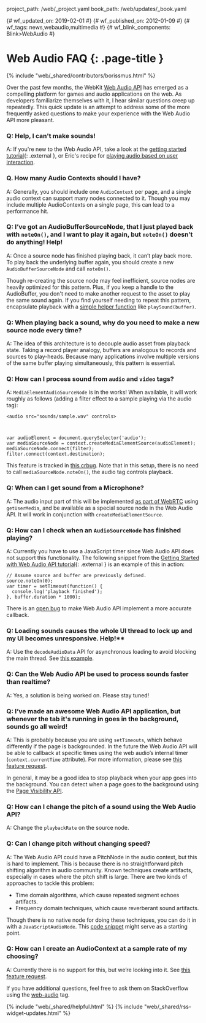 project_path: /web/_project.yaml book_path: /web/updates/_book.yaml

{# wf_updated_on: 2019-02-01 #} {# wf_published_on: 2012-01-09 #} {# wf_tags: news,webaudio,multimedia #} {# wf_blink_components: Blink>WebAudio #}

# Web Audio FAQ {: .page-title }

{% include "web/_shared/contributors/borissmus.html" %}

Over the past few months, the WebKit [Web Audio API](https://webaudio.github.io/web-audio-api/) has emerged as a compelling platform for games and audio applications on the web. As developers familiarize themselves with it, I hear similar questions creep up repeatedly. This quick update is an attempt to address some of the more frequently asked questions to make your experience with the Web Audio API more pleasant.

### Q: Help, I can't make sounds!

A: If you're new to the Web Audio API, take a look at the [getting started tutorial](https://www.html5rocks.com/en/tutorials/webaudio/intro/){: .external }, or Eric's recipe for [playing audio based on user interaction](https://ericbidelman.tumblr.com/post/13471195250/web-audio-api-how-to-playing-audio-based-on-user).

### Q. How many Audio Contexts should I have?

A: Generally, you should include one `AudioContext` per page, and a single audio context can support many nodes connected to it. Though you may include multiple AudioContexts on a single page, this can lead to a performance hit.

### Q: I’ve got an AudioBufferSourceNode, that I just played back with `noteOn()`, and I want to play it again, but `noteOn()` doesn’t do anything! Help!

A: Once a source node has finished playing back, it can’t play back more. To play back the underlying buffer again, you should create a new `AudioBufferSourceNode` and call `noteOn()`.

Though re-creating the source node may feel inefficient, source nodes are heavily optimized for this pattern. Plus, if you keep a handle to the AudioBuffer, you don't need to make another request to the asset to play the same sound again. If you find yourself needing to repeat this pattern, encapsulate playback with a [simple helper function](https://www.html5rocks.com/en/tutorials/webaudio/intro/#toc-play) like `playSound(buffer)`.

### Q: When playing back a sound, why do you need to make a new source node every time?

A: The idea of this architecture is to decouple audio asset from playback state. Taking a record player analogy, buffers are analogous to records and sources to play-heads. Because many applications involve multiple versions of the same buffer playing simultaneously, this pattern is essential.

### Q: How can I process sound from `audio` and `video` tags?

A: `MediaElementAudioSourceNode` is in the works! When available, it will work roughly as follows (adding a filter effect to a sample playing via the audio tag):

    <audio src="sounds/sample.wav" controls>
    
    
    
    var audioElement = document.querySelector('audio');
    var mediaSourceNode = context.createMediaElementSource(audioElement);
    mediaSourceNode.connect(filter);
    filter.connect(context.destination);
    

This feature is tracked in [this crbug](https://bugs.chromium.org/p/chromium/issues/detail?id=79949). Note that in this setup, there is no need to call `mediaSourceNode.noteOn()`, the audio tag controls playback.

### Q: When can I get sound from a Microphone?

A: The audio input part of this will be implemented [as part of WebRTC](https://w3c.github.io/mediacapture-main/getusermedia.html) using `getUserMedia`, and be available as a special source node in the Web Audio API. It will work in conjunction with `createMediaElementSource`.

### Q: How can I check when an `AudioSourceNode` has finished playing?

A: Currently you have to use a JavaScript timer since Web Audio API does not support this functionality. The following snippet from the [Getting Started with Web Audio API tutorial](https://www.html5rocks.com/en/tutorials/webaudio/intro/){: .external } is an example of this in action:

    // Assume source and buffer are previously defined.
    source.noteOn(0);
    var timer = setTimeout(function() {
      console.log('playback finished');
    }, buffer.duration * 1000);
    

There is an [open bug](https://bugs.webkit.org/show_bug.cgi?id=71942) to make Web Audio API implement a more accurate callback.

### Q: Loading sounds causes the whole UI thread to lock up and my UI becomes unresponsive. Help!**

A: Use the `decodeAudioData` API for asynchronous loading to avoid blocking the main thread. See [this example](https://www.html5rocks.com/en/tutorials/webaudio/intro/js/buffer-loader.js).

### Q: Can the Web Audio API be used to process sounds faster than realtime?

A: Yes, a solution is being worked on. Please stay tuned!

### Q: I’ve made an awesome Web Audio API application, but whenever the tab it's running in goes in the background, sounds go all weird!

A: This is probably because you are using `setTimeouts`, which behave differently if the page is backgrounded. In the future the Web Audio API will be able to callback at specific times using the web audio’s internal timer (`context.currentTime` attribute). For more information, please see [this feature request](https://bugs.webkit.org/show_bug.cgi?id=70061).

In general, it may be a good idea to stop playback when your app goes into the background. You can detect when a page goes to the background using the [Page Visibility API](https://www.w3.org/TR/page-visibility/).

### Q: How can I change the pitch of a sound using the Web Audio API?

A: Change the `playbackRate` on the source node.

### Q: Can I change pitch without changing speed?

A: The Web Audio API could have a PitchNode in the audio context, but this is hard to implement. This is because there is no straightforward pitch shifting algorithm in audio community. Known techniques create artifacts, especially in cases where the pitch shift is large. There are two kinds of approaches to tackle this problem:

* Time domain algorithms, which cause repeated segment echoes artifacts.
* Frequency domain techniques, which cause reverberant sound artifacts.

Though there is no native node for doing these techniques, you can do it in with a `JavaScriptAudioNode`. This [code snippet](https://github.com/cristiano-belloni/Voron/blob/master/voron.js) might serve as a starting point.

### Q: How can I create an AudioContext at a sample rate of my choosing?

A: Currently there is no support for this, but we’re looking into it. See [this feature request](http://crbug.com/73062).

If you have additional questions, feel free to ask them on StackOverflow using the [web-audio](https://stackoverflow.com/questions/tagged/web-audio?sort=newest&pagesize=50) tag.

{% include "web/_shared/helpful.html" %} {% include "web/_shared/rss-widget-updates.html" %}
